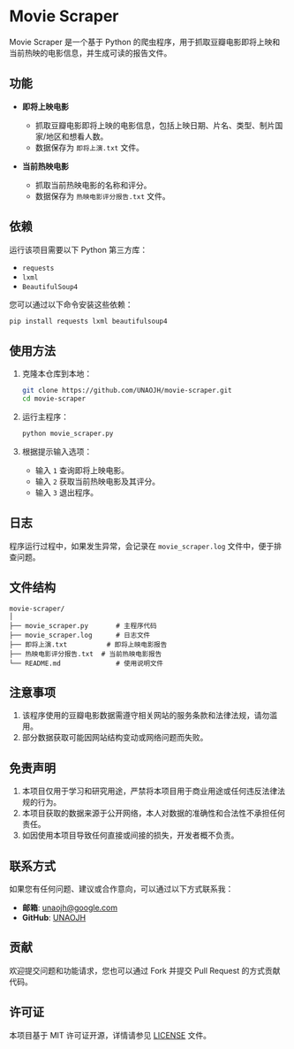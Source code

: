 # Movie Scraper  

Movie Scraper 是一个基于 Python 的爬虫程序，用于抓取豆瓣电影即将上映和当前热映的电影信息，并生成可读的报告文件。  

## 功能  

- **即将上映电影**  
  - 抓取豆瓣电影即将上映的电影信息，包括上映日期、片名、类型、制片国家/地区和想看人数。  
  - 数据保存为 `即将上演.txt` 文件。  

- **当前热映电影**  
  - 抓取当前热映电影的名称和评分。  
  - 数据保存为 `热映电影评分报告.txt` 文件。  

## 依赖  

运行该项目需要以下 Python 第三方库：  

- `requests`  
- `lxml`  
- `BeautifulSoup4`  

您可以通过以下命令安装这些依赖：  

```bash
pip install requests lxml beautifulsoup4
```  

## 使用方法  

1. 克隆本仓库到本地：  
   ```bash
   git clone https://github.com/UNAOJH/movie-scraper.git
   cd movie-scraper
   ```  

2. 运行主程序：  
   ```bash
   python movie_scraper.py
   ```  

3. 根据提示输入选项：  
   - 输入 `1` 查询即将上映电影。  
   - 输入 `2` 获取当前热映电影及其评分。  
   - 输入 `3` 退出程序。  

## 日志  

程序运行过程中，如果发生异常，会记录在 `movie_scraper.log` 文件中，便于排查问题。  

## 文件结构  

```
movie-scraper/
│
├── movie_scraper.py       # 主程序代码
├── movie_scraper.log      # 日志文件
├── 即将上演.txt          # 即将上映电影报告
├── 热映电影评分报告.txt  # 当前热映电影报告
└── README.md              # 使用说明文件
```  

## 注意事项  

1. 该程序使用的豆瓣电影数据需遵守相关网站的服务条款和法律法规，请勿滥用。  
2. 部分数据获取可能因网站结构变动或网络问题而失败。  

## 免责声明  

1. 本项目仅用于学习和研究用途，严禁将本项目用于商业用途或任何违反法律法规的行为。  
2. 本项目获取的数据来源于公开网络，本人对数据的准确性和合法性不承担任何责任。  
3. 如因使用本项目导致任何直接或间接的损失，开发者概不负责。  

## 联系方式  

如果您有任何问题、建议或合作意向，可以通过以下方式联系我：  
- **邮箱**: [unaojh@google.com](mailto:unaojh@google.com)  
- **GitHub**: [UNAOJH](https://github.com/UNAOJH)  

## 贡献  

欢迎提交问题和功能请求，您也可以通过 Fork 并提交 Pull Request 的方式贡献代码。  

## 许可证  

本项目基于 MIT 许可证开源，详情请参见 [LICENSE](LICENSE) 文件。  
